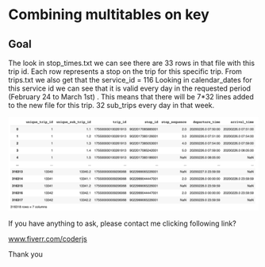 # Combining multitables on key

## Goal
The look in stop_times.txt we can see there are 33 rows in that file with this trip id. Each row represents a stop on the trip for this specific trip.
From trips.txt we also get that the service_id = 116
Looking in calendar_dates for this service id we can see that it is valid every day in the requested period (February 24 to March 1st) . This means that there will be 7*32 lines added to the new file for this trip. 32 sub_trips every day in that week.


 

![Final](/images/final.png)





If you have anything to ask, please contact me clicking following link? 

www.fiverr.com/coderjs

Thank you